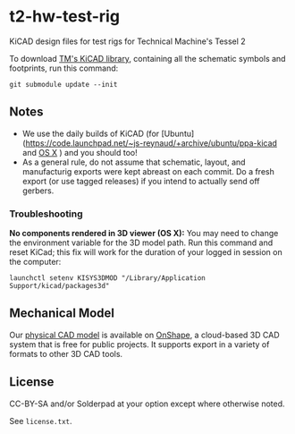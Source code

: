 # t2-hw-test-rig

KiCAD design files for test rigs for Technical Machine's Tessel 2

To download [TM's KiCAD library](https://github.com/technicalmachine/tm-kicad-library), containing all the schematic symbols and footprints, run this command:

```
git submodule update --init
```

## Notes

* We use the daily builds of KiCAD (for [Ubuntu](https://code.launchpad.net/~js-reynaud/+archive/ubuntu/ppa-kicad and [OS X](http://www.kicad-pcb.org/display/KICAD/Installing+KiCad#InstallingKiCad-MacOSX) ) and you should too!
* As a general rule, do not assume that schematic, layout, and manufacturig exports were kept abreast on each commit. Do a fresh export (or use tagged releases) if you intend to actually send off gerbers.

### Troubleshooting

**No components rendered in 3D viewer (OS X):** You may need to change the environment variable for the 3D model path. Run this command and reset KiCad; this fix will work for the duration of your logged in session on the computer:

```
launchctl setenv KISYS3DMOD "/Library/Application Support/kicad/packages3d"
```

## Mechanical Model

Our [physical CAD model](https://cad.onshape.com/documents/50a5c011c1d44d7ca5c90fbf) is available on [OnShape](http://onshape.com), a cloud-based 3D CAD system that is free for public projects. It supports export in a variety of formats to other 3D CAD tools.

## License

CC-BY-SA and/or Solderpad at your option except where otherwise noted.

See `license.txt`.
